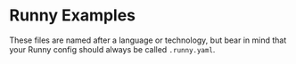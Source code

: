 # Runny Examples

These files are named after a language or technology, but bear in mind that your Runny config should always be called `.runny.yaml`.
